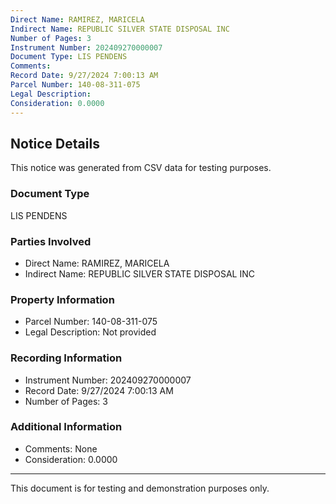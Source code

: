 ```yaml
---
Direct Name: RAMIREZ, MARICELA
Indirect Name: REPUBLIC SILVER STATE DISPOSAL INC
Number of Pages: 3
Instrument Number: 202409270000007
Document Type: LIS PENDENS
Comments: 
Record Date: 9/27/2024 7:00:13 AM
Parcel Number: 140-08-311-075
Legal Description: 
Consideration: 0.0000
---
```


## Notice Details

This notice was generated from CSV data for testing purposes.

### Document Type
LIS PENDENS

### Parties Involved
- Direct Name: RAMIREZ, MARICELA
- Indirect Name: REPUBLIC SILVER STATE DISPOSAL INC

### Property Information
- Parcel Number: 140-08-311-075
- Legal Description: Not provided

### Recording Information
- Instrument Number: 202409270000007
- Record Date: 9/27/2024 7:00:13 AM
- Number of Pages: 3

### Additional Information
- Comments: None
- Consideration: 0.0000

---

This document is for testing and demonstration purposes only.
